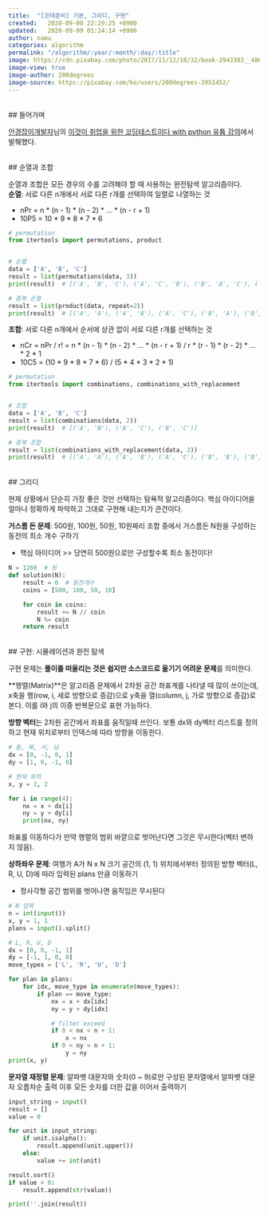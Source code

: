 ```yaml
---
title:  "[코테준비] 기본, 그리디, 구현"
created:   2020-09-08 22:29:25 +0900
updated:   2020-09-09 01:24:14 +0900
author: namu
categories: algorithm
permalink: "/algorithm/:year/:month/:day/:title"
image: https://cdn.pixabay.com/photo/2017/11/12/18/32/book-2943383__480.png
image-view: true
image-author: 200degrees
image-source: https://pixabay.com/ko/users/200degrees-2051452/
---
```


<br>
## 들어가며

[안경잡이개발자](https://ndb796.tistory.com/)님의
[이것이 취업을 위한 코딩테스트이다 with python 유튭 강의](https://www.youtube.com/watch?v=Lytj_xcw8mE&list=PLRx0vPvlEmdBFBFOoK649FlEMouHISo8N)에서
발췌했다.

<br>
## 순열과 조합

순열과 조합은 모든 경우의 수를 고려해야 할 때 사용하는 완전탐색 알고리즘이다.<br>
**순열**: 서로 다른 n개에서 서로 다른 r개를 선택하여 일렬로 나열하는 것
- nPr = n * (n - 1) * (n - 2) * ... * (n - r + 1)
- 10P5 = 10 * 9 * 8 * 7 * 6

```python
# permutation
from itertools import permutations, product


# 순열
data = ['A', 'B', 'C']
result = list(permutations(data, 3))
print(result)  # [('A', 'B', 'C'), ('A', 'C', 'B'), ('B', 'A', 'C'), ('B', 'C', 'A'), ('C', 'A', 'B'), ('C', 'B', 'A')]

# 중복 순열
result = list(product(data, repeat=2))
print(result)  # [('A', 'A'), ('A', 'B'), ('A', 'C'), ('B', 'A'), ('B', 'B'), ('B', 'C'), ('C', 'A'), ('C', 'B'), ('C', 'C')]
```

**조합**: 서로 다른 n개에서 순서에 상관 없이 서로 다른 r개를 선택하는 것
- nCr = nPr / r! = n * (n - 1) * (n - 2) * ... * (n - r + 1) / r * (r - 1) * (r - 2) * ... * 2 * 1
- 10C5 = (10 * 9 * 8 * 7 * 6) / (5 * 4 * 3 * 2 * 1)

```python
# permutation
from itertools import combinations, combinations_with_replacement


# 조합
data = ['A', 'B', 'C']
result = list(combinations(data, 2))
print(result)  # [('A', 'B'), ('A', 'C'), ('B', 'C')]

# 중복 조합
result = list(combinations_with_replacement(data, 2))
print(result)  # [('A', 'A'), ('A', 'B'), ('A', 'C'), ('B', 'B'), ('B', 'C'), ('C', 'C')]
```

<br>
## 그리디

현재 상황에서 단순히 가장 좋은 것만 선택하는 탐욕적 알고리즘이다.
핵심 아이디어을 얼마나 정확하게 파악하고 그대로 구현해 내는지가 관건이다.

**거스름 돈 문제**: 500원, 100원, 50원, 10원짜리 조합 중에서 거스름돈 N원을 구성하는 동전의 최소 개수 구하기
- 핵심 아이디어 >> 당연히 500원으로만 구성할수록 최소 동전이다!

```python
N = 1260  # 원
def solution(N):
    result = 0  # 동전개수
    coins = [500, 100, 50, 10]

    for coin in coins:
        result += N // coin
        N %= coin
    return result
```

<br>
## 구현: 시뮬레이션과 완전 탐색

구현 문제는 **풀이를 떠올리는 것은 쉽지만 소스코드로 옮기기 어려운 문제**를 의미한다.

**행렬(Matrix)**은 알고리즘 문제에서 2차원 공간 좌표계를 나타낼 때 많이 쓰이는데,
x축을 행(row, i, 세로 방향으로 증감)으로 y축을 열(column, j, 가로 방향으로 증감)로 본다. 이를 i와 j의 이중 반복문으로 표현 가능하다.

**방향 벡터**는 2차원 공간에서 좌표를 움직일때 쓰인다. 보통 dx와 dy벡터 리스트를 정의하고 현재 위치로부터 인덱스에 따라 방향을 이동한다.
```python
# 동, 북, 서, 남
dx = [0, -1, 0, 1]
dy = [1, 0, -1, 0]

# 현재 위치
x, y = 2, 2

for i in range(4):
    nx = x + dx[i]
    ny = y + dy[i]
    print(nx, ny)
```
좌표를 이동하다가 만약 행렬의 범위 바깥으로 벗어난다면 그것은 무시한다(벡터 변하지 않음).

**상하좌우 문제**: 여행가 A가 N x N 크기 공간의 (1, 1) 위치에서부터 정의된 방향 벡터(L, R, U, D)에 따라
입력된 plans 만큼 이동하기
- 정사각형 공간 범위를 벗어나면 움직임은 무시된다

```python
# N 입력
n = int(input())
x, y = 1, 1
plans = input().split()

# L, R, U, D
dx = [0, 0, -1, 1]
dy = [-1, 1, 0, 0]
move_types = ['L', 'R', 'U', 'D']

for plan in plans:
    for idx, move_type in enumerate(move_types):
        if plan == move_type:
            nx = x + dx[idx]
            ny = y + dy[idx]

            # filter exceed
            if 0 < nx < n + 1:
                x = nx
            if 0 < ny < n + 1:
                y = ny
print(x, y)
```

**문자열 재정렬 문제**: 알파벳 대문자와 숫자(0 ~ 9)로만 구성된 문자열에서 알파벳 대문자 오름차순 출력 이후
모든 숫자를 더한 값을 이어서 출력하기
```python
input_string = input()
result = []
value = 0

for unit in input_string:
    if unit.isalpha():
        result.append(unit.upper())
    else:
        value += int(unit)

result.sort()
if value > 0:
    result.append(str(value))

print(''.join(result))
```
